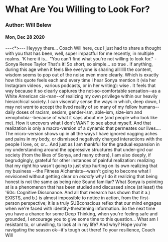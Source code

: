 # What Are You Willing to Look For?
### Author: Will Belew
#### Mon, Dec 28 2020
---<*>---
Heyyyy there... Coach Will here, cuz I just had to share a thought with you that has been, well,  super impactful  for me recently, in multiple realms. 'K here it is... "You can't find what you're not willing to look for." -  Sonya Renee Taylor That's it! So short, so simple... so true . If anything, during this age when it feels like  everyone  is sharing  allllllll  the content, wisdom seems to pop out of the noise even more clearly. Which is exactly how this quote feels each and every time I hear Sonya mention it (via her  Instagram videos , various podcasts, or in her writing):  wise . It feels that way because it so clearly captures the not-so-comfortable sensation--as a White American cis-man--of realizing my own privilege within our heavily hierarchical society. I can viscerally sense the ways in which, deep down, I may not *want* to accept the lived reality of so many of my fellow humans--daily doses of racism, sexism, gender-ism, able-ism, size-ism and xenophobia--because of what it says about me (and people who look like me). How it uncovers what I don't WANT to see about myself. And that realization is only a macro-version of a dynamic that permeates our lives.... The micro-version shows up in all the ways I have  ignored  nagging aches and pains in my body, or  dismissed  negatively charged interactions with the people I love, or, or... And just as I am thankful for the gradual expansion in my understanding around the oppressive structures that under-gird our society (from the likes of Sonya, and many others), I am also deeply, if begrudgingly, grateful for other instances of painful realization: realizing that my  right hip  wasn't going to just stop hurting on its own realizing that  my business --the Fitness Alchemists--wasn't going to become what I envisioned without getting clear on *exactly* why I do it realizing that being honest is not the same as being nice Sound familiar? What Sonya is pointing at is a phenomenon that has been studied and discussed since (at least) the '60s: Cognitive Dissonance. And all that research has shown that it a.) EXISTS, and b.) is almost impossible to notice in action, from the first-person perspective; it is a truly SUBconscious reflex that our mind engages when we're faced with identity-threatening information. So the next time you have a chance for some Deep Thinking, when you're feeling safe and grounded, I encourage you to give some time to this question... What am I resistant to, or unwilling, to look at in my life? And why? Hope you're navigating the season ok--it's tough out there! To your resilience, Coach Will
                        